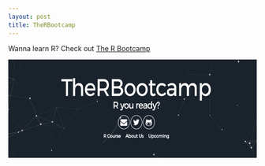 ```yaml
---
layout: post
title: TheRBootcamp
---
```


Wanna learn R? Check out <a href="https://www.rbootcamp.com">The R Bootcamp</a><br>
<p align = "center"><img src="/images/rbootcamp.png" alt="no image found" height="200" align="middle"/></p>
